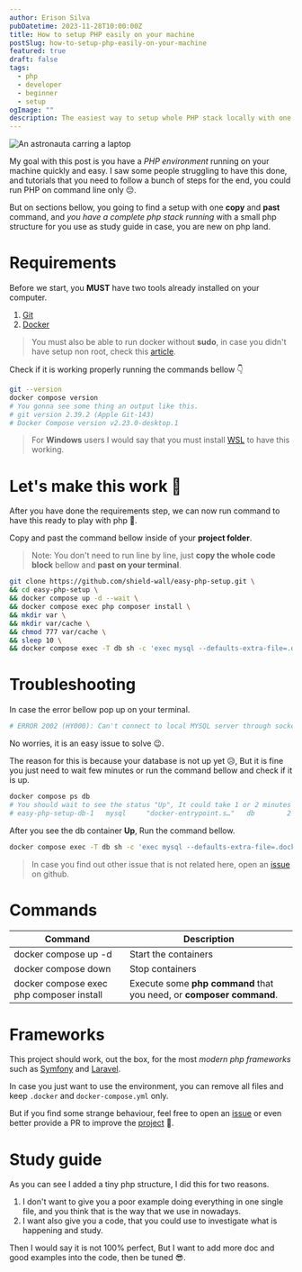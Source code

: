 ```yaml
---
author: Erison Silva
pubDatetime: 2023-11-28T10:00:00Z
title: How to setup PHP easily on your machine
postSlug: how-to-setup-php-easily-on-your-machine
featured: true
draft: false
tags:
  - php
  - developer
  - beginner
  - setup
ogImage: ""
description: The easiest way to setup whole PHP stack locally with one command only.
---
```


![An astronauta carring a laptop](@assets/images/how-to-setup-php-easily-on-your-machine.jpg)

My goal with this post is you have a _PHP environment_ running on your machine quickly and easy.
I saw some people struggling to have this done, and tutorials that you need to follow a bunch of steps
for the end, you could run PHP on command line only 😔.

But on sections bellow, you going to find a setup with one **copy** and **past** command, and _you have a complete php stack running_
with a small php structure for you use as study guide in case, you are new on php land.

# Requirements

Before we start, you **MUST** have two tools already installed on your computer.

1. [Git][git_install_link]
2. [Docker][docker_install_link]

> You must also be able to run docker without **sudo**,
> in case you didn't have setup non root, check this [article][docker_non_root_link].

Check if it is working properly running the commands bellow 👇

```sh
git --version
docker compose version
# You gonna see some thing an output like this.
# git version 2.39.2 (Apple Git-143)
# Docker Compose version v2.23.0-desktop.1
```

> For **Windows** users I would say that you must install [WSL][wsl_install_link] to have this working.

# Let's make this work 🚀

After you have done the requirements step, we can now run command to have this ready to play with php 🐘.

Copy and past the command bellow inside of your **project folder**.

> Note: You don't need to run line by line, just **copy the whole code block** bellow and **past on your terminal**.

```sh
git clone https://github.com/shield-wall/easy-php-setup.git \
&& cd easy-php-setup \
&& docker compose up -d --wait \
&& docker compose exec php composer install \
&& mkdir var \
&& mkdir var/cache \
&& chmod 777 var/cache \
&& sleep 10 \
&& docker compose exec -T db sh -c 'exec mysql --defaults-extra-file=.docker/mysql/config.cnf' < .docker/mysql/dump.sql
```

# Troubleshooting

In case the error bellow pop up on your terminal.

```sh
# ERROR 2002 (HY000): Can't connect to local MYSQL server through socket '/var/run/mysqld/mysqld.sock' (2)
```

No worries, it is an easy issue to solve 😉.

The reason for this is because your database is not up yet 😥, But it is fine you just need to wait few minutes or run the command
bellow and check if it is up.

```sh
docker compose ps db
# You should wait to see the status "Up", It could take 1 or 2 minutes depends of your machine.
# easy-php-setup-db-1   mysql     "docker-entrypoint.s…"   db        2 days ago   Up 30 hours   3306/tcp, 33060/tcp
```

After you see the db container **Up**, Run the command bellow.

```sh
docker compose exec -T db sh -c 'exec mysql --defaults-extra-file=.docker/mysql/config.cnf' < .docker/mysql/dump.sql
```

> In case you find out other issue that is not related here, open an [issue][repository_issue_link] on github.

# Commands

| Command                                  | Description                                                          |
| ---------------------------------------- | -------------------------------------------------------------------- |
| docker compose up -d                     | Start the containers                                                 |
| docker compose down                      | Stop containers                                                      |
| docker compose exec php composer install | Execute some **php command** that you need, or **composer command**. |

# Frameworks

This project should work, out the box, for the most _modern php frameworks_ such as [Symfony][symfony_link] and [Laravel][laravel_link].

In case you just want to use the environment, you can remove all files and keep `.docker` and `docker-compose.yml` only.

But if you find some strange behaviour, feel free to open an [issue][repository_issue_link]
or even better provide a PR to improve the [project][repository_link] 🚀.

# Study guide

As you can see I added a tiny php structure, I did this for two reasons.

1. I don't want to give you a poor example doing everything in one single file, and you think that is the way that we use in nowadays.
2. I want also give you a code, that you could use to investigate what is happening and study.

Then I would say it is not 100% perfect, But I want to add more doc and good examples into the code, then be tuned 😎.

[git_install_link]: https://git-scm.com/book/en/v2/Getting-Started-Installing-Git
[docker_non_root_link]: https://docs.docker.com/engine/install/linux-postinstall/#manage-docker-as-a-non-root-user
[docker_install_link]: https://docs.docker.com/engine/install/ubuntu/#install-using-the-repository
[wsl_install_link]: https://learn.microsoft.com/en-us/windows/wsl/install
[repository_issue_link]: https://github.com/shield-wall/easy-php-setup/issues
[repository_link]: https://github.com/shield-wall/easy-php-setup
[symfony_link]: https://symfony.com/
[laravel_link]: https://laravel.com/
